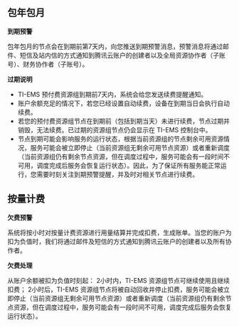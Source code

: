 ## 包年包月

**到期预警**

包年包月的节点会在到期前第7天内，向您推送到期预警消息，预警消息将通过邮件、短信及站内信的方式通知到腾讯云账户的创建者以及全局资源协作者（子账号）、财务协作者（子账号）。

**过期说明**

- TI-EMS 预付费资源组到期前7天内，系统会给您发送续费提醒通知。
- 账户余额充足的情况下，若您已经设置自动续费，设备在到期当日会执行自动续费。
- 若您的预付费资源组节点在到期前（包括到期当天）未进行续费，节点过期并销毁，无法续费。已过期的资源组节点仍会显示在 TI-EMS 控制台中。
- 节点到期可能会影响服务的运行状态，根据当前资源组的节点剩余可用资源情况，服务可能会被立即停止（当前资源组无剩余可用节点资源）或者重新调度（当前资源组仍有剩余节点资源，但在调度过程中，服务可能会有一段时间不可用，调度完成后服务会恢复运行状态）。因此，为了保证所有服务能正常运行，您需要时刻关注到期预警提醒，并及时对相关节点进行续费。

## 按量计费

**欠费预警**

系统将按小时对按量计费资源进行用量结算并完成扣费，生成账单。当您的账户为扣为负值时，我们将通过邮件及短信的方式通知到腾讯云账户的创建者以及所有协作者。

**欠费处理**

从账户余额被扣为负值时刻起：
2小时内，TI-EMS 资源组节点可继续使用且继续扣费；
2小时后，TI-EMS 资源组节点将被自动回收并停止扣费，服务可能会被立即停止（当前资源组无剩余可用节点资源）或者重新调度（当前资源组仍有剩余节点资源，但在调度过程中，服务可能会有一段时间不可用，调度完成后服务会恢复运行状态）。




